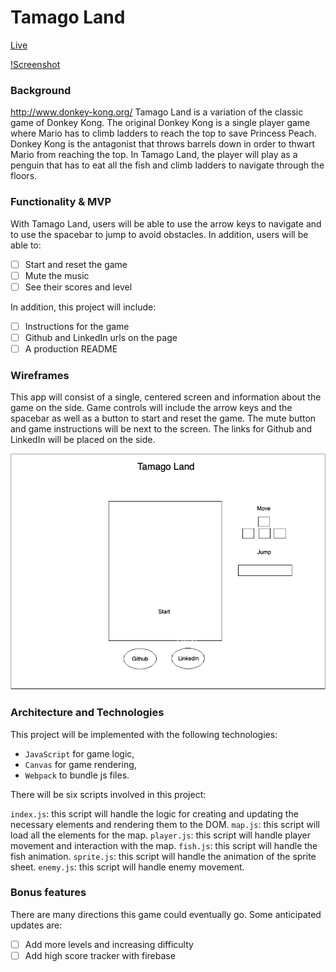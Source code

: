 # Tamago Land

 [Live](https://tyeonn.github.io/tamago-land/)

 [!Screenshot](https://github.com/tyeonn/tamago-land/blob/master/Screen%20Shot%202019-04-20%20at%203.37.45%20PM.png)

### Background
http://www.donkey-kong.org/ 
Tamago Land is a variation of the classic game of Donkey Kong. The original Donkey Kong is a single player game where Mario has to climb ladders to reach the top to save Princess Peach. Donkey Kong is the antagonist that throws barrels down in order to thwart Mario from reaching the top. In Tamago Land, the player will play as a penguin that has to eat all the fish and climb ladders to navigate through the floors. 

### Functionality & MVP  

With Tamago Land, users will be able to use the arrow keys to navigate and to use the spacebar to jump to avoid obstacles.
In addition, users will be able to: 
- [ ] Start and reset the game
- [ ] Mute the music 
- [ ] See their scores and level

In addition, this project will include:
- [ ] Instructions for the game
- [ ] Github and LinkedIn urls on the page
- [ ] A production README

### Wireframes

This app will consist of a single, centered screen and information about the game on the side. Game controls will include the arrow keys and the spacebar as well as a button to start and reset the game. The mute button and game instructions will be next to the screen. The links for Github and LinkedIn will be placed on the side.


![wireframes](https://github.com/tyeonn/tamago-land/blob/master/src/images/wireframe.png)

### Architecture and Technologies

This project will be implemented with the following technologies:

- `JavaScript` for game logic,
- `Canvas` for game rendering,
- `Webpack` to bundle js files.

There will be six scripts involved in this project:

`index.js`: this script will handle the logic for creating and updating the necessary elements and rendering them to the DOM.
`map.js`: this script will load all the elements for the map.
`player.js`: this script will handle player movement and interaction with the map.
`fish.js`: this script will handle the fish animation.
`sprite.js`: this script will handle the animation of the sprite sheet.
`enemy.js`: this script will handle enemy movement.



### Bonus features

There are many directions this game could eventually go.  Some anticipated updates are:

- [ ] Add more levels and increasing difficulty
- [ ] Add high score tracker with firebase
